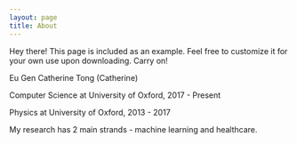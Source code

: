 ```yaml
---
layout: page
title: About
---
```


<p class="message">
  Hey there! This page is included as an example. Feel free to customize it for your own use upon downloading. Carry on!
</p>

Eu Gen Catherine Tong 
(Catherine)

Computer Science at University of Oxford, 2017 - Present

Physics at University of Oxford, 2013 - 2017 

My research has 2 main strands - machine learning and healthcare. 

